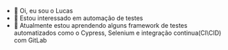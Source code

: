 - 👋 Oi, eu sou o Lucas
- 👀 Estou interessado em automação de testes
- 🌱 Atualmente estou aprendendo alguns framework de testes automatizados como o Cypress, Selenium e integração continua(CI\CID) com GitLab

<!---

